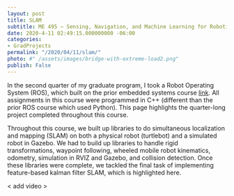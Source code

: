 ```yaml
---
layout: post
title: SLAM
subtitle: ME 495 – Sensing, Navigation, and Machine Learning for Robotics
date: 2020-4-11 02:49:15.000000000 -06:00
categories:
- GradProjects
permalink: "/2020/04/11/slam/"
photo: #" /assets/images/bridge-with-extreme-load2.png"
publish: False
---
```


In the second quarter of my graduate program, I took a Robot Operating System (ROS), which built on the prior embedded systems course [link](/graduate_projects/2019/12/21/ROS/). All assignments in this course were programmed in C++ (different than the prior ROS course which used Python). This page highlights the quarter-long project completed throughout this course.

Throughout this course, we built up libraries to do simultaneous localization and mapping (SLAM) on both a physical robot (turtlebot) and a simulated robot in Gazebo. We had to build up libraries to handle rigid transformations, waypoint following, wheeled mobile robot kinematics, odometry, simulation in RVIZ and Gazebo, and collision detection. Once these libraries were complete, we tackled the final task of implementing feature-based kalman filter SLAM, which is highlighted here.

< add video >
